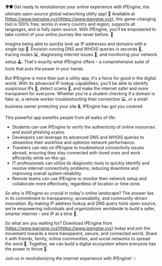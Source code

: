 🌍🛡️ Get ready to revolutionize your online experience with IPEngine, the ultimate open-source global networking utility app! 🚀 Available at [https://www.ipengine.xyz](https://www.ipengine.xyz), this game-changing tool is 100% free, works in every country and region, supports all languages, and is fully open-source. With IPEngine, you'll be empowered to take control of your online journey like never before. 📡

Imagine being able to quickly look up IP addresses and domains with a single tap 📍. Envision running DNS and WHOIS queries in seconds 🔎, tracing routes 💻, diagnosing internet issues 👀, and monitoring your network setup 🕹️. That's exactly what IPEngine offers – a comprehensive suite of tools that puts the power in your hands.

But IPEngine is more than just a utility app; it's a force for good in the digital world. With its advanced IP lookup capabilities, you'll be able to identify suspicious IPs 👮, detect scams 🚫, and make the internet safer and more transparent for everyone. Whether you're a student checking if a domain is fake 📊, a remote worker troubleshooting their connection 💻, or a small business owner protecting your site 🔒, IPEngine has got you covered.

This powerful app benefits people from all walks of life:

* Students can use IPEngine to verify the authenticity of online resources and avoid phishing scams.
* Developers can leverage its advanced DNS and WHOIS queries to streamline their workflow and optimize network performance.
* Travelers can rely on IPEngine to troubleshoot connectivity issues abroad, ensuring they stay connected with loved ones and work efficiently while on-the-go.
* IT professionals can utilize its diagnostic tools to quickly identify and resolve internet connectivity problems, reducing downtime and improving overall system reliability.
* Remote teams can use IPEngine to monitor their network setup and collaborate more effectively, regardless of location or time zone.

So why is IPEngine so crucial in today's online landscape? The answer lies in its commitment to transparency, accessibility, and community-driven innovation. By making IP address lookup and DNS query tools open-source, we're empowering individuals and organizations worldwide to build a safer, smarter internet – one IP at a time 💪.

So what are you waiting for? Download IPEngine from [https://www.ipengine.xyz](https://www.ipengine.xyz) today and join the movement towards a more transparent, secure, and connected world. Share it with friends, family, online communities, and social networks to spread the word 📢. Together, we can build a digital ecosystem where everyone has the power to thrive 🌈.

Join us in revolutionizing the internet experience with IPEngine! 💥